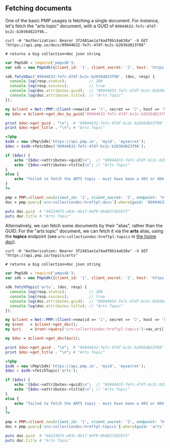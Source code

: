 ## Fetching documents

One of the basic PMP usages is fetching a single document.  For instance, let's fetch the "arts topic" document, with a GUID of `89944632-fe7c-47df-bc2c-b2036d823f98`...

```shell
curl -H "Authorization: Bearer 3f2401ae1a74adf8b14a638a" -X GET "https://api.pmp.io/docs/89944632-fe7c-47df-bc2c-b2036d823f98"

# returns a big collection+doc json string
```

```javascript
var PmpSdk = require('pmpsdk');
var sdk = new PmpSdk({client_id: '1', client_secret: '2', host: 'https://api.pmp.io'});

sdk.fetchDoc('89944632-fe7c-47df-bc2c-b2036d823f98', (doc, resp) {
  console.log(resp.status);          // 200
  console.log(resp.success);         // true
  console.log(doc.attributes.guid);  // "89944632-fe7c-47df-bc2c-b2036d823f98"
  console.log(doc.attributes.title); // "Arts Topic"
});
```

```perl
my $client = Net::PMP::Client->new(id => '1', secret => '2', host => 'https://api.pmp.io');
my $doc = $client->get_doc_by_guid('89944632-fe7c-47df-bc2c-b2036d823f98');

print $doc->get_guid . "\n";  # "89944632-fe7c-47df-bc2c-b2036d823f98"
print $doc->get_title . "\n"; # "Arts Topic"
```

```php
<?php
$sdk = new \Pmp\Sdk('https://api.pmp.io', 'myid', 'mysecret');
$doc = $sdk->fetchDoc('89944632-fe7c-47df-bc2c-b2036d823f98');

if ($doc) {
    echo "{$doc->attributes->guid}\n";  // "89944632-fe7c-47df-bc2c-b2036d823f98"
    echo "{$doc->attributes->title}\n"; // "Arts Topic"
}
else {
    echo "failed to fetch the ARTS topic - must have been a 403 or 404.\n";
}
?>
```

```ruby
pmp = PMP::Client.new(client_id: '1', client_secret: '2', endpoint: 'https://api.pmp.io')
doc = pmp.query['urn:collectiondoc:hreftpl:docs'].where(guid: '89944632-fe7c-47df-bc2c-b2036d823f98')

puts doc.guid  # "04224975-e93c-4b17-9df9-96db37d318f3"
puts doc.title # "Arts Topic"
```

Alternatively, we can fetch some documents by their "alias", rather than the GUID.  For the "arts topic" document, we can fetch it via the **arts** alias, using the **topics** endpoint (see `urn:collectiondoc:hreftpl:topics` in [the home doc](https://api.pmp.io)).

```shell
curl -H "Authorization: Bearer 3f2401ae1a74adf8b14a638a" -X GET "https://api.pmp.io/topics/arts"

# returns a big collection+doc json string
```

```javascript
var PmpSdk = require('pmpsdk');
var sdk = new PmpSdk({client_id: '1', client_secret: '2', host: 'https://api.pmp.io'});

sdk.fetchTopic('arts', (doc, resp) {
  console.log(resp.status);          // 200
  console.log(resp.success);         // true
  console.log(doc.attributes.guid);  // "89944632-fe7c-47df-bc2c-b2036d823f98"
  console.log(doc.attributes.title); // "Arts Topic"
});
```

```perl
my $client = Net::PMP::Client->new(id => '1', secret => '2', host => 'https://api.pmp.io');
my $root   = $client->get_doc();
my $uri    = $root->query('urn:collectiondoc:hreftpl:topics')->as_uri( { guid => 'arts' } );

my $doc = $client->get_doc($uri);

print $doc->get_guid . "\n";  # "89944632-fe7c-47df-bc2c-b2036d823f98"
print $doc->get_title . "\n"; # "Arts Topic"
```

```php
<?php
$sdk = new \Pmp\Sdk('https://api.pmp.io', 'myid', 'mysecret');
$doc = $sdk->fetchTopic('arts');

if ($doc) {
    echo "{$doc->attributes->guid}\n";  // "89944632-fe7c-47df-bc2c-b2036d823f98"
    echo "{$doc->attributes->title}\n"; // "Arts Topic"
}
else {
    echo "failed to fetch the ARTS topic - must have been a 403 or 404.\n";
}
?>
```

```ruby
pmp = PMP::Client.new(client_id: '1', client_secret: '2', endpoint: 'https://api.pmp.io')
doc = pmp.query['urn:collectiondoc:hreftpl:topics'].where(guid: 'arts')

puts doc.guid  # "04224975-e93c-4b17-9df9-96db37d318f3"
puts doc.title # "Arts Topic"
```
